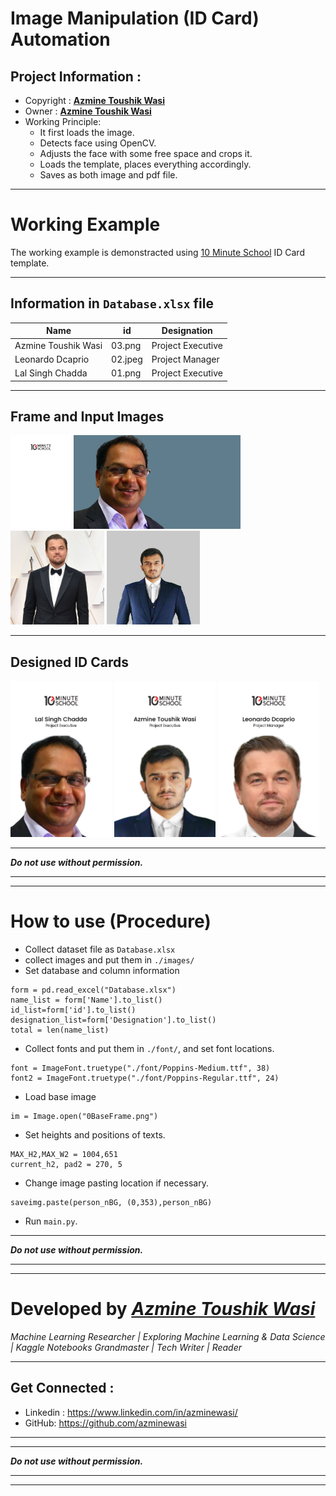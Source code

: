 # **Image Manipulation (ID Card) Automation**

## **Project  Information** :
- Copyright : **[Azmine Toushik Wasi](https://azminewasi.github.io/)**
- Owner : **[Azmine Toushik Wasi](https://azminewasi.github.io/)**
- Working Principle:
  - It first loads the image. 
  - Detects face using OpenCV.
  - Adjusts the face with some free space and crops it.
  - Loads the template, places everything accordingly.
  - Saves as both image and pdf file.

---
# **Working Example**
The working example is demonstracted using [10 Minute School](https://10minuteschool.com/) ID Card template.

---

## **Information** in `Database.xlsx` file
| Name                | id      | Designation        |
|---------------------|---------|--------------------|
| Azmine Toushik Wasi | 03.png | Project Executive  |
| Leonardo Dcaprio    | 02.jpeg | Project Manager    |
| Lal Singh Chadda    | 01.png | Project Executive  |

---

## **Frame and Input Images**
<img src="0BaseFrame.png" height="150">
<img src="images/01.png" height="150">
<img src="images/02.jpeg" height="150">
<img src="images/03.png" height="150">

---

## **Designed ID  Cards**
<img src="files\Lal Singh Chadda - Project Executive.png" height="250">
<img src="files\Azmine Toushik Wasi - Project Executive.png" height="250">
<img src="files\Leonardo Dcaprio - Project Manager.png" height="250">


---
 ***Do not use without permission.***

---
---

# **How to use (Procedure)**

- Collect dataset file as `Database.xlsx`
- collect images and put them in `./images/`
- Set database and column information
```
form = pd.read_excel("Database.xlsx")
name_list = form['Name'].to_list()
id_list=form['id'].to_list()
designation_list=form['Designation'].to_list()
total = len(name_list)
```
- Collect fonts and put them in `./font/`, and set font locations.
```
font = ImageFont.truetype("./font/Poppins-Medium.ttf", 38)  
font2 = ImageFont.truetype("./font/Poppins-Regular.ttf", 24)

```
- Load base image
```
im = Image.open("0BaseFrame.png")
```
- Set heights and positions of texts.
```
MAX_H2,MAX_W2 = 1004,651
current_h2, pad2 = 270, 5
```
- Change image pasting location if necessary.
```
saveimg.paste(person_nBG, (0,353),person_nBG)
```
- Run `main.py`.

---

 ***Do not use without permission.***

---
---
# Developed by [***Azmine Toushik Wasi***](https://azminewasi.github.io/)
*Machine Learning Researcher | Exploring Machine Learning & Data Science | Kaggle Notebooks Grandmaster | Tech Writer | Reader*

---
## Get Connected :
- Linkedin : https://www.linkedin.com/in/azminewasi/
- GitHub: https://github.com/azminewasi

---
---
 ***Do not use without permission.***

---
---